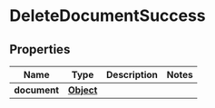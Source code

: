 
# DeleteDocumentSuccess

## Properties
Name | Type | Description | Notes
------------ | ------------- | ------------- | -------------
**document** | [**Object**](.md) |  | 



